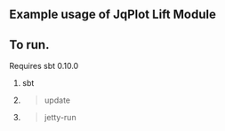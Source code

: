 ## Example  usage of JqPlot Lift Module 



## To run.

  Requires sbt 0.10.0

1. sbt 
2. > update
3. > jetty-run
